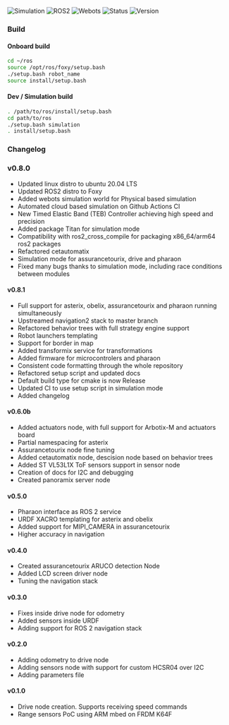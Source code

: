 ![Simulation](https://github.com/3wnbr1/ros/workflows/Simulation/badge.svg)
![ROS2](https://img.shields.io/badge/ros2-foxy-blue)
![Webots](https://img.shields.io/badge/webots-2020b-blue)
![Status](https://img.shields.io/badge/status-beta-blueviolet)
![Version](https://img.shields.io/badge/version-v0.8.1-blue)

### Build

#### Onboard build

```bash
cd ~/ros
source /opt/ros/foxy/setup.bash
./setup.bash robot_name
source install/setup.bash
```

#### Dev / Simulation build

```bash
. /path/to/ros/install/setup.bash
cd path/to/ros
./setup.bash simulation
. install/setup.bash
```


### Changelog

### v0.8.0
- Updated linux distro to ubuntu 20.04 LTS
- Updated ROS2 distro to Foxy
- Added webots simulation world for Physical based simulation
- Automated cloud based simulation on Github Actions CI
- New Timed Elastic Band (TEB) Controller achieving high speed and precision
- Added package Titan for simulation mode
- Compatibility with ros2_cross_compile for packaging x86_64/arm64 ros2 packages
- Refactored cetautomatix
- Simulation mode for assurancetourix, drive and pharaon
- Fixed many bugs thanks to simulation mode, including race conditions between modules

#### v0.8.1
- Full support for asterix, obelix, assurancetourix and pharaon running simultaneously
- Upstreamed navigation2 stack to master branch
- Refactored behavior trees with full strategy engine support
- Robot launchers templating
- Support for border in map
- Added transformix service for transformations
- Added firmware for microcontrolers and pharaon
- Consistent code formatting through the whole repository
- Refactored setup script and updated docs
- Default build type for cmake is now Release
- Updated CI to use setup script in simulation mode
- Added changelog


#### v0.6.0b
- Added actuators node, with full support for Arbotix-M and actuators board
- Partial namespacing for asterix
- Assurancetourix node fine tuning
- Added cetautomatix node, descision node based on behavior trees
- Added ST VL53L1X ToF sensors support in sensor node
- Creation of docs for I2C and debugging
- Created panoramix server node


#### v0.5.0
- Pharaon interface as ROS 2 service
- URDF XACRO templating for asterix and obelix
- Added support for MIPI_CAMERA in assurancetourix
- Higher accuracy in navigation


#### v0.4.0
- Created assurancetourix ARUCO detection Node
- Added LCD screen driver node
- Tuning the navigation stack


#### v0.3.0
- Fixes inside drive node for odometry
- Added sensors inside URDF
- Adding support for ROS 2 navigation stack


#### v0.2.0
- Adding odometry to drive node
- Adding sensors node with support for custom HCSR04 over I2C
- Adding parameters file


#### v0.1.0
- Drive node creation. Supports receiving speed commands
- Range sensors PoC using ARM mbed on FRDM K64F
